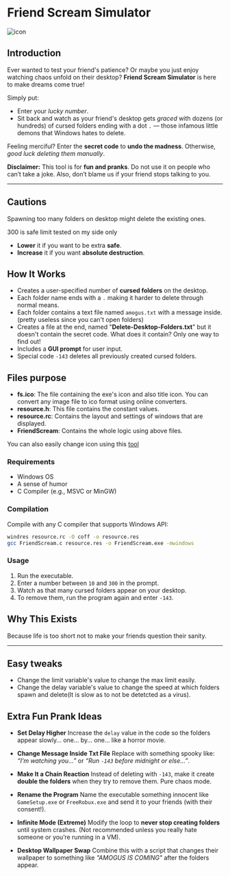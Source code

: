 # **Friend Scream Simulator**  

![icon](https://github.com/404errorg6/Friend-scream/blob/main/fs.ico)
## **Introduction**

Ever wanted to test your friend's patience? Or maybe you just enjoy watching chaos unfold on their desktop? **Friend Scream Simulator** is here to make dreams come true!

Simply put:

* Enter your *lucky number*.
* Sit back and watch as your friend's desktop gets *graced* with dozens (or hundreds) of cursed folders ending with a dot `.` — those infamous little demons that Windows hates to delete.

Feeling merciful? Enter the **secret code** to **undo the madness**.
Otherwise, *good luck deleting them manually*.

**Disclaimer:** This tool is for **fun and pranks**. Do not use it on people who can’t take a joke. Also, don’t blame us if your friend stops talking to you.

---

## **Cautions**
Spawning too many folders on desktop might delete the existing ones.  


300 is safe limit tested on my side only  
- **Lower** it if you want to be extra **safe**.
- **Increase** it if you want **absolute destruction**.


  
## **How It Works**

* Creates a user-specified number of **cursed folders** on the desktop.
* Each folder name ends with a `.` making it harder to delete through normal means.
* Each folder contains a text file named `amogus.txt` with a message inside.(pretty useless since you can't open folders)
* Creates a file at the end, named "**Delete-Desktop-Folders.txt**" but it doesn't contain the secret code. What does it contain? Only one way to find out! 
* Includes a **GUI prompt** for user input.
* Special code `-143` deletes all previously created cursed folders.

## **Files purpose**

* **fs.ico**: The file containing the exe's icon and also title icon. You can convert any image file to ico format using online converters.
* **resource.h**: This file contains the constant values.
* **resource.rc**: Contains the layout and settings of windows that are displayed.
* **FriendScream**: Contains the whole logic using above files.

You can also easily change icon using this [tool]()


### **Requirements**

* Windows OS
* A sense of humor
* C Compiler (e.g., MSVC or MinGW)

### **Compilation**

Compile with any C compiler that supports Windows API:

```bash
windres resource.rc -O coff -o resource.res
gcc FriendScream.c resource.res -o FriendScream.exe -mwindows
```

### **Usage**

1. Run the executable.
2. Enter a number between `10` and `300` in the prompt.
3. Watch as that many cursed folders appear on your desktop.
4. To remove them, run the program again and enter `-143`.

## **Why This Exists**

Because life is too short not to make your friends question their sanity.

---

## **Easy tweaks**
- Change the limit variable's value to change the max limit easily.
- Change the delay variable's value to change the speed at which folders spawn and delete(It is slow as to not be detetcted as a virus).

## **Extra Fun Prank Ideas**

* **Set Delay Higher**
  Increase the `delay` value in the code so the folders appear slowly… one… by… one… like a horror movie.

* **Change Message Inside Txt File**
  Replace with something spooky like:
  *“I’m watching you…”* or
  *“Run `-143` before midnight or else…”*.

* **Make It a Chain Reaction**
  Instead of deleting with `-143`, make it create **double the folders** when they try to remove them. Pure chaos mode.

* **Rename the Program**
  Name the executable something innocent like `GameSetup.exe` or `FreeRobux.exe` and send it to your friends (with their consent!).

* **Infinite Mode (Extreme)**
  Modify the loop to **never stop creating folders** until system crashes. (Not recommended unless you really hate someone or you’re running in a VM).

* **Desktop Wallpaper Swap**
  Combine this with a script that changes their wallpaper to something like *"AMOGUS IS COMING"* after the folders appear.








